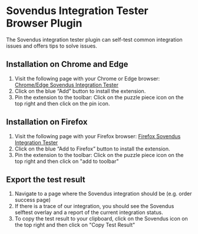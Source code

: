 # Sovendus Integration Tester Browser Plugin
The Sovendus integration tester plugin can self-test common integration issues and offers tips to solve issues.
## Installation on Chrome and Edge
1.	Visit the following page with your Chrome or Edge browser: [Chrome/Edge Sovendus Integration Tester](https://chromewebstore.google.com/detail/sovendus-integration-test/hpipphoiblpdkbagboieibmnkjmkpmpa)
2.	Click on the blue “Add” button to install the extension.
3.	Pin the extension to the toolbar: Click on the puzzle piece icon on the top right and then click on the pin icon.
 
## Installation on Firefox
1.	Visit the following page with your Firefox browser: [Firefox Sovendus Integration Tester](https://addons.mozilla.org/de/firefox/addon/sovendus-integration-tester)
2.	Click on the blue “Add to Firefox” button to install the extension.
3.	Pin the extension to the toolbar: Click on the puzzle piece icon on the top right and then click on "add to toolbar"
 
## Export the test result
1.	Navigate to a page where the Sovendus integration should be (e.g. order success page)
2.	If there is a trace of our integration, you should see the Sovendus selftest overlay and a report of the current integration status.
3.	To copy the test result to your clipboard, click on the Sovendus icon on the top right and then click on "Copy Test Result"
 